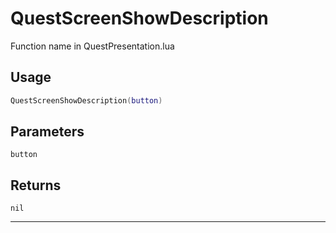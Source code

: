 # QuestScreenShowDescription
Function name in QuestPresentation.lua
## Usage
```lua
QuestScreenShowDescription(button)
```
## Parameters
`button`
## Returns
`nil`

---